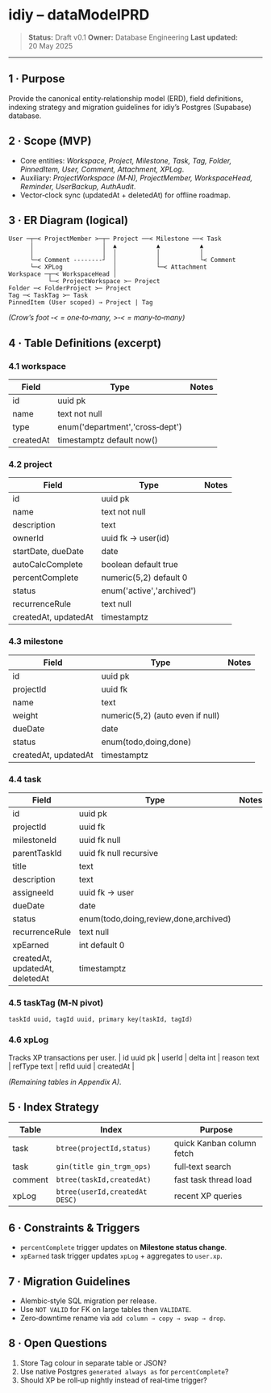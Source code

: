 # idiy – dataModelPRD

> **Status:** Draft v0.1
> **Owner:** Database Engineering
> **Last updated:** 20 May 2025

---

## 1 · Purpose

Provide the canonical entity‑relationship model (ERD), field definitions, indexing strategy and migration guidelines for idiy’s Postgres (Supabase) database.

## 2 · Scope (MVP)

* Core entities: *Workspace, Project, Milestone, Task, Tag, Folder, PinnedItem, User, Comment, Attachment, XPLog*.
* Auxiliary: *ProjectWorkspace (M‑N), ProjectMember, WorkspaceHead, Reminder, UserBackup, AuthAudit*.
* Vector‑clock sync (updatedAt + deletedAt) for offline roadmap.

## 3 · ER Diagram (logical)

```
User ─┬─< ProjectMember >─┬─ Project ──< Milestone ──< Task
      │                   │  ▲           ▲           ▲
      │                   │  │           │           │
      └─< Comment --------┘  │           │           └< Comment
      └─< XPLog              │           └─< Attachment
Workspace ─┬─< WorkspaceHead │
           └─< ProjectWorkspace >─ Project
Folder ─< FolderProject >─ Project
Tag ─< TaskTag >─ Task
PinnedItem (User scoped) → Project | Tag
```

*(Crow’s foot ‑< = one‑to‑many, >‑< = many‑to‑many)*

## 4 · Table Definitions (excerpt)

### 4.1 workspace

| Field     | Type                            | Notes |
| --------- | ------------------------------- | ----- |
| id        | uuid pk                         |       |
| name      | text not null                   |       |
| type      | enum('department','cross‑dept') |       |
| createdAt | timestamptz default now()       |       |

### 4.2 project

| Field                | Type                      | Notes |
| -------------------- | ------------------------- | ----- |
| id                   | uuid pk                   |       |
| name                 | text not null             |       |
| description          | text                      |       |
| ownerId              | uuid fk → user(id)        |       |
| startDate, dueDate   | date                      |       |
| autoCalcComplete     | boolean default true      |       |
| percentComplete      | numeric(5,2) default 0    |       |
| status               | enum('active','archived') |       |
| recurrenceRule       | text null                 |       |
| createdAt, updatedAt | timestamptz               |       |

### 4.3 milestone

| Field                | Type                             | Notes |
| -------------------- | -------------------------------- | ----- |
| id                   | uuid pk                          |       |
| projectId            | uuid fk                          |       |
| name                 | text                             |       |
| weight               | numeric(5,2) (auto even if null) |       |
| dueDate              | date                             |       |
| status               | enum(todo,doing,done)            |       |
| createdAt, updatedAt | timestamptz                      |       |

### 4.4 task

| Field                           | Type                                  | Notes |
| ------------------------------- | ------------------------------------- | ----- |
| id                              | uuid pk                               |       |
| projectId                       | uuid fk                               |       |
| milestoneId                     | uuid fk null                          |       |
| parentTaskId                    | uuid fk null recursive                |       |
| title                           | text                                  |       |
| description                     | text                                  |       |
| assigneeId                      | uuid fk → user                        |       |
| dueDate                         | date                                  |       |
| status                          | enum(todo,doing,review,done,archived) |       |
| recurrenceRule                  | text null                             |       |
| xpEarned                        | int default 0                         |       |
| createdAt, updatedAt, deletedAt | timestamptz                           |       |

### 4.5 taskTag (M‑N pivot)

`taskId uuid, tagId uuid, primary key(taskId, tagId)`

### 4.6 xpLog

Tracks XP transactions per user.
\| id uuid pk | userId | delta int | reason text | refType text | refId uuid | createdAt |

*(Remaining tables in Appendix A).* 

## 5 · Index Strategy

| Table   | Index                          | Purpose                   |
| ------- | ------------------------------ | ------------------------- |
| task    | `btree(projectId,status)`      | quick Kanban column fetch |
| task    | `gin(title gin_trgm_ops)`      | full‑text search          |
| comment | `btree(taskId,createdAt)`      | fast task thread load     |
| xpLog   | `btree(userId,createdAt DESC)` | recent XP queries         |

## 6 · Constraints & Triggers

* `percentComplete` trigger updates on **Milestone status change**.
* `xpEarned` task trigger updates `xpLog` + aggregates to `user.xp`.

## 7 · Migration Guidelines

* Alembic‑style SQL migration per release.
* Use `NOT VALID` for FK on large tables then `VALIDATE`.
* Zero‑downtime rename via `add column → copy → swap → drop`.

## 8 · Open Questions

1. Store Tag colour in separate table or JSON?
2. Use native Postgres `generated always as` for `percentComplete`?
3. Should XP be roll‑up nightly instead of real‑time trigger?
